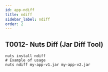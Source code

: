 ```yaml
---
id: app-ndiff
title: ndiff
sidebar_label: ndiff
order: 2
---
```



## T0012- Nuts Diff (Jar Diff Tool)
```
nuts install ndiff
# Example of usage
nuts ndiff my-app-v1.jar my-app-v2.jar
```
